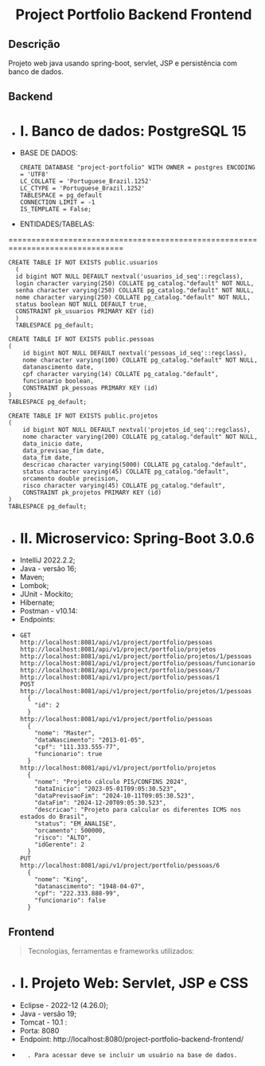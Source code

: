<h1 align="center"> Project Portfolio Backend Frontend </h1>

## Descrição
Projeto web java usando spring-boot, servlet, JSP e persistência com banco de dados.

## Backend
* <h1><b>I. Banco de dados: PostgreSQL 15 </b></h1> 
* BASE DE DADOS:

	  CREATE DATABASE "project-portfolio" WITH OWNER = postgres ENCODING = 'UTF8'
	  LC_COLLATE = 'Portuguese_Brazil.1252'
	  LC_CTYPE = 'Portuguese_Brazil.1252'
	  TABLESPACE = pg_default
	  CONNECTION LIMIT = -1
	  IS_TEMPLATE = False;

* ENTIDADES/TABELAS:



===============================================================================

	CREATE TABLE IF NOT EXISTS public.usuarios
	  (
	  id bigint NOT NULL DEFAULT nextval('usuarios_id_seq'::regclass),
	  login character varying(250) COLLATE pg_catalog."default" NOT NULL,
	  senha character varying(250) COLLATE pg_catalog."default" NOT NULL,
	  nome character varying(250) COLLATE pg_catalog."default" NOT NULL,
	  status boolean NOT NULL DEFAULT true,
	  CONSTRAINT pk_usuarios PRIMARY KEY (id)
	  )
	  TABLESPACE pg_default;

	CREATE TABLE IF NOT EXISTS public.pessoas
	(
		id bigint NOT NULL DEFAULT nextval('pessoas_id_seq'::regclass),
		nome character varying(100) COLLATE pg_catalog."default" NOT NULL,
		datanascimento date,
		cpf character varying(14) COLLATE pg_catalog."default",
		funcionario boolean,
		CONSTRAINT pk_pessoas PRIMARY KEY (id)
	)
	TABLESPACE pg_default;

	CREATE TABLE IF NOT EXISTS public.projetos
	(
		id bigint NOT NULL DEFAULT nextval('projetos_id_seq'::regclass),
		nome character varying(200) COLLATE pg_catalog."default" NOT NULL,
		data_inicio date,
		data_previsao_fim date,
		data_fim date,
		descricao character varying(5000) COLLATE pg_catalog."default",
		status character varying(45) COLLATE pg_catalog."default",
		orcamento double precision,
		risco character varying(45) COLLATE pg_catalog."default",
		CONSTRAINT pk_projetos PRIMARY KEY (id)
	)
	TABLESPACE pg_default;

* <h1><b>II. Microservico: Spring-Boot 3.0.6 </b></h1>
* IntelliJ 2022.2.2;
* Java - versão 16;
* Maven;
* Lombok;
* JUnit - Mockito;
* Hibernate;
* Postman - v10.14:
*   Endpoints:
*     GET
      http://localhost:8081/api/v1/project/portfolio/pessoas
      http://localhost:8081/api/v1/project/portfolio/projetos
      http://localhost:8081/api/v1/project/portfolio/projetos/1/pessoas
      http://localhost:8081/api/v1/project/portfolio/pessoas/funcionario
      http://localhost:8081/api/v1/project/portfolio/pessoas/7
      http://localhost:8081/api/v1/project/portfolio/pessoas/1
      POST
      http://localhost:8081/api/v1/project/portfolio/projetos/1/pessoas
        {
          "id": 2
        }
      http://localhost:8081/api/v1/project/portfolio/pessoas
        {
          "nome": "Master",
          "dataNascimento": "2013-01-05",
          "cpf": "111.333.555-77",
          "funcionario": true
        }
      http://localhost:8081/api/v1/project/portfolio/projetos
        {
          "nome": "Projeto cálculo PIS/CONFINS 2024",
          "dataInicio": "2023-05-01T09:05:30.523",
          "dataPrevisaoFim": "2024-10-11T09:05:30.523",
          "dataFim": "2024-12-20T09:05:30.523",
          "descricao": "Projeto para calcular os diferentes ICMS nos estados do Brasil",
          "status": "EM_ANALISE",
          "orcamento": 500000,
          "risco": "ALTO",
          "idGerente": 2
        }
      PUT
      http://localhost:8081/api/v1/project/portfolio/pessoas/6
        {
          "nome": "King",
          "datanascimento": "1948-04-07",
          "cpf": "222.333.888-99",
          "funcionario": false
        }

## Frontend
>Tecnologias, ferramentas e frameworks utilizados:
* <h1><b>I. Projeto Web: Servlet, JSP e CSS</b></h1>
* Eclipse - 2022-12 (4.26.0);
* Java - versão 19;
* Tomcat - 10.1 :
*    Porta: 8080
*    Endpoint: http://localhost:8080/project-portfolio-backend-frontend/
*       . Para acessar deve se incluir um usuário na base de dados.
